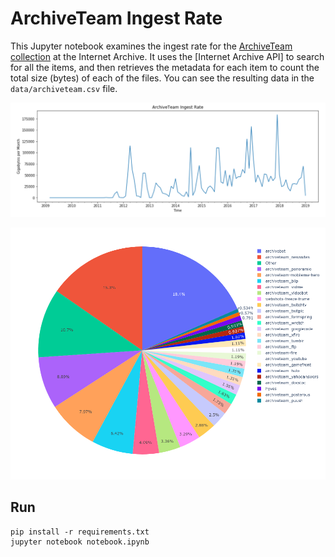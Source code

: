 # ArchiveTeam Ingest Rate

This Jupyter notebook examines the ingest rate for the [ArchiveTeam collection]
at the Internet Archive. It uses the [Internet Archive API] to search for all
the items, and then retrieves the metadata for each item to count the total
size (bytes) of each of the files. You can see the resulting data in the
`data/archiveteam.csv` file.

<a href="https://raw.githubusercontent.com/edsu/archiveteam-ingest-rate/main/images/archiveteam-ingest-rate.png"><img width="800" src="https://raw.githubusercontent.com/edsu/archiveteam-ingest-rate/main/images/archiveteam-ingest-rate.png"></a> 

<a href="https://raw.githubusercontent.com/edsu/archiveteam-ingest-rate/main/images/archiveteam-collections.png"><img width="800" src="https://raw.githubusercontent.com/edsu/archiveteam-ingest-rate/main/images/archiveteam-collections.png"></a>

## Run

    pip install -r requirements.txt 
    jupyter notebook notebook.ipynb

[ArchiveTeam collection]: https://archive.org/details/archiveteam
